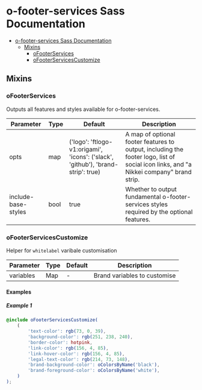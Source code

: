 # o-footer-services Sass Documentation

- [o-footer-services Sass Documentation](#o-footer-services-sass-documentation)
  - [Mixins](#mixins)
    - [oFooterServices](#ofooterservices)
    - [oFooterServicesCustomize](#ofooterservicescustomize)

## Mixins

### oFooterServices

Outputs all features and styles available for o-footer-services.

| Parameter           | Type | Default                                                                          | Description                                                                                                                            |
| ------------------- | ---- | -------------------------------------------------------------------------------- | -------------------------------------------------------------------------------------------------------------------------------------- |
| opts                | map  | ('logo': 'ftlogo-v1:origami', 'icons': ('slack', 'github'), 'brand-strip': true) | A map of optional footer features to output, including the footer logo, list of social icon links, and "a Nikkei company" brand strip. |
| include-base-styles | bool | true                                                                             | Whether to output fundamental o-footer-services styles required by the optional features.                                              |

### oFooterServicesCustomize

Helper for `whitelabel` varibale customisation

| Parameter | Type | Default | Description                  |
| --------- | ---- | ------- | ---------------------------- |
| variables | Map  | -       | Brand variables to customise |

#### Examples

##### Example 1

```scss
@include oFooterServicesCustomize(
	(
		'text-color': rgb(73, 0, 39),
		'background-color': rgb(251, 238, 240),
		'border-color': hotpink,
		'link-color': rgb(156, 4, 85),
		'link-hover-color': rgb(156, 4, 85),
		'legal-text-color': rgb(214, 73, 148),
		'brand-background-color': oColorsByName('black'),
		'brand-foreground-color': oColorsByName('white'),
	)
);
```
